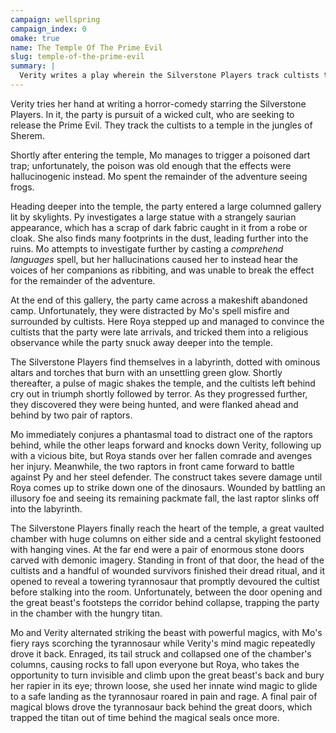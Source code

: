 ```yaml
---
campaign: wellspring
campaign_index: 0
omake: true
name: The Temple Of The Prime Evil
slug: temple-of-the-prime-evil
summary: |
  Verity writes a play wherein the Silverstone Players track cultists to the Temple of the Prime Evil, where they battle (and baffle) cultists, are stalked by Raptors, and battle a terrifying Tyrannosaur.
---
```


Verity tries her hand at writing a horror-comedy starring the Silverstone Players. In it, the party is pursuit of a wicked cult, who are seeking to release the Prime Evil. They track the cultists to a temple in the jungles of Sherem.

Shortly after entering the temple, Mo manages to trigger a poisoned dart trap; unfortunately, the poison was old enough that the effects were hallucinogenic instead. Mo spent the remainder of the adventure seeing frogs.

Heading deeper into the temple, the party entered a large columned gallery lit by skylights. Py investigates a large statue with a strangely saurian appearance, which has a scrap of dark fabric caught in it from a robe or cloak. She also finds many footprints in the dust, leading further into the ruins. Mo attempts to investigate further by casting a *comprehend languages* spell, but her hallucinations caused her to instead hear the voices of her companions as ribbiting, and was unable to break the effect for the remainder of the adventure.

At the end of this gallery, the party came across a makeshift abandoned camp. Unfortunately, they were distracted by Mo's spell misfire and surrounded by cultists. Here Roya stepped up and managed to convince the cultists that the party were late arrivals, and tricked them into a religious observance while the party snuck away deeper into the temple.

The Silverstone Players find themselves in a labyrinth, dotted with ominous altars and torches that burn with an unsettling green glow. Shortly thereafter, a pulse of magic shakes the temple, and the cultists left behind cry out in triumph shortly followed by terror. As they progressed further, they discovered they were being hunted, and were flanked ahead and behind by two pair of raptors.

Mo immediately conjures a phantasmal toad to distract one of the raptors behind, while the other leaps forward and knocks down Verity, following up with a vicious bite, but Roya stands over her fallen comrade and avenges her injury. Meanwhile, the two raptors in front came forward to battle against Py and her steel defender. The construct takes severe damage until Roya comes up to strike down one of the dinosaurs. Wounded by battling an illusory foe and seeing its remaining packmate fall, the last raptor slinks off into the labyrinth.

The Silverstone Players finally reach the heart of the temple, a great vaulted chamber with huge columns on either side and a central skylight festooned with hanging vines. At the far end were a pair of enormous stone doors carved with demonic imagery. Standing in front of that door, the head of the cultists and a handful of wounded survivors finished their dread ritual, and it opened to reveal a towering tyrannosaur that promptly devoured the cultist before stalking into the room. Unfortunately, between the door opening and the great beast's footsteps the corridor behind collapse, trapping the party in the chamber with the hungry titan.

Mo and Verity alternated striking the beast with powerful magics, with Mo's fiery rays scorching the tyrannosaur while Verity's mind magic repeatedly drove it back. Enraged, its tail struck and collapsed one of the chamber's columns, causing rocks to fall upon everyone but Roya, who takes the opportunity to turn invisible and climb upon the great beast's back and bury her rapier in its eye; thrown loose, she used her innate wind magic to glide to a safe landing as the tyrannosaur roared in pain and rage. A final pair of magical blows drove the tyrannosaur back behind the great doors, which trapped the titan out of time behind the magical seals once more.
